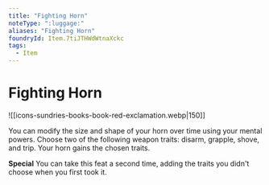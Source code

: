 ```yaml
---
title: "Fighting Horn"
noteType: ":luggage:"
aliases: "Fighting Horn"
foundryId: Item.7tiJTHWdWtnaXckc
tags:
  - Item
---
```


# Fighting Horn
![[icons-sundries-books-book-red-exclamation.webp|150]]

You can modify the size and shape of your horn over time using your mental powers. Choose two of the following weapon traits: disarm, grapple, shove, and trip. Your horn gains the chosen traits.

**Special** You can take this feat a second time, adding the traits you didn't choose when you first took it.

